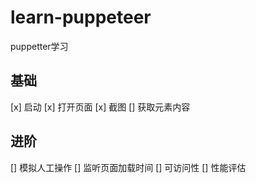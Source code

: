 # learn-puppeteer
puppetter学习

## 基础
[x] 启动
[x] 打开页面
[x] 截图
[] 获取元素内容

## 进阶
[] 模拟人工操作
[] 监听页面加载时间
[] 可访问性
[] 性能评估
